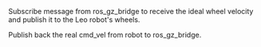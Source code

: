 Subscribe message from ros_gz_bridge to receive the ideal wheel velocity and publish it to the Leo robot's wheels.

Publish back the real cmd_vel from robot to ros_gz_bridge.
